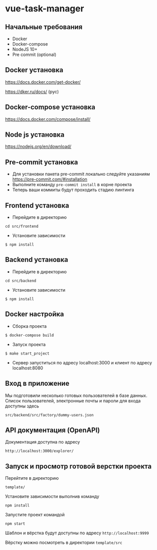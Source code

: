 # vue-task-manager

## Начальные требования
- Docker
- Docker-compose
- NodeJS 10+
- Pre commit (optional)

## Docker установка
https://docs.docker.com/get-docker/

https://dker.ru/docs/ (рус)

## Docker-compose установка
https://docs.docker.com/compose/install/

## Node js установка
https://nodejs.org/en/download/

## Pre-commit установка

- Для установки пакета pre-commit локально следуйте указаниям https://pre-commit.com/#installation
- Выполните команду `pre-commit install` в корне проекта
- Теперь ваши коммиты будут проходить стадию линтинга

## Frontend установка

- Перейдите в директорию

`cd src/frontend`

- Установите зависимости

`$ npm install`

## Backend установка

- Перейдите в директорию

`cd src/backend`

- Установите зависимости

`$ npm install`

## Docker настройка

- Сборка проекта

`$ docker-compose build`

- Запуск проекта

`$ make start_project`

- Сервер запуститься по адресу localhost:3000 и клиент по адресу localhost:8080

## Вход в приложение

Мы подготовили несколько готовых пользователей в базе данных.
Список пользователей, электронные почты и пароли для входа доступны здесь
```
src/backend/src/factory/dummy-users.json
```

## API документация (OpenAPI)
Документация доступна по адресу

```
http://localhost:3000/explorer/
```

## Запуск и просмотр готовой верстки проекта

Перейтите в директорию
```
template/
```

Установите зависимости выполнив команду

```
npm install
```

Запустите проект командой

```
npm start
```

Шаблон и вёрстка будут доступны по адресу `http://localhost:9999`

Вёрстку можно посмотреть в директории `template/src`
